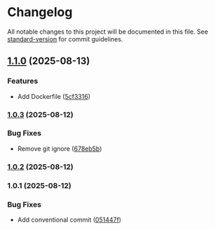 # Changelog

All notable changes to this project will be documented in this file. See [standard-version](https://github.com/conventional-changelog/standard-version) for commit guidelines.

## [1.1.0](https://github.com/wakabibrian/recipe-app-api/compare/v1.0.3...v1.1.0) (2025-08-13)


### Features

* Add Dockerfile ([5cf3316](https://github.com/wakabibrian/recipe-app-api/commit/5cf331628f99837e2b49c31d2762215f3216d14f))

### [1.0.3](https://github.com/wakabibrian/recipe-app-api/compare/v1.0.2...v1.0.3) (2025-08-12)


### Bug Fixes

* Remove git ignore ([678eb5b](https://github.com/wakabibrian/recipe-app-api/commit/678eb5b75dbd48d3e40301e2923ccbceb0e909d1))

### [1.0.2](https://github.com/wakabibrian/recipe-app-api/compare/v1.0.1...v1.0.2) (2025-08-12)

### 1.0.1 (2025-08-12)


### Bug Fixes

* Add conventional commit ([051447f](https://github.com/wakabibrian/recipe-app-api/commit/051447fcf7b9f72d55d9b15cbf3b4d9266031cc7))
